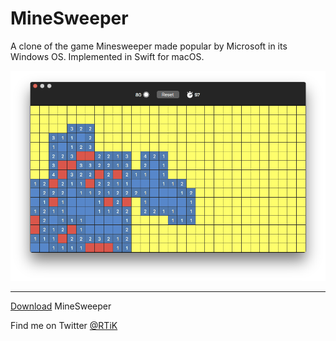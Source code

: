 # MineSweeper

A clone of the game Minesweeper made popular by Microsoft in its Windows OS. Implemented in Swift for macOS.

![screenshot](screenshot.png)

---

[Download](https://github.com/RTiK/MineSweeper/blob/master/MineSweeper/Download/MineSweeper.zip?raw=true) MineSweeper

Find me on Twitter [@RTiK](https://twitter.com/RTi_K)
